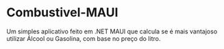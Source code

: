 # Combustivel-MAUI
Um simples aplicativo feito em .NET MAUI que calcula se é mais vantajoso utilizar Álcool ou Gasolina, com base no preço do litro.
